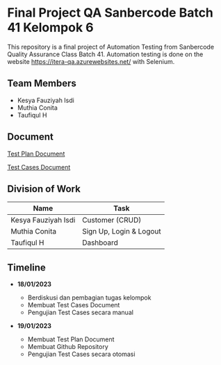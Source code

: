 # Final Project QA Sanbercode Batch 41 Kelompok 6
This repository is a final project of Automation Testing from Sanbercode Quality Assurance Class Batch 41. Automation testing is done on the website https://itera-qa.azurewebsites.net/ with Selenium. 

## Team Members

- Kesya Fauziyah Isdi
- Muthia Conita
- Taufiqul H

## Document
[Test Plan Document](https://docs.google.com/document/d/1Wrb3R2LwEh5AY4iNNt-jMxULKkMgYPoB9xvLCuwgDX0/edit?usp=sharing)

[Test Cases Document](https://docs.google.com/spreadsheets/d/1kkCuCu9bQLWds3RwbEDezLySwvYAGAQpg283yjwGWp0/edit?usp=share_link)

## Division of Work

| Name                | Task                      |
| ------------------- | ------------------------- |
| Kesya Fauziyah Isdi | Customer (CRUD)           |
| Muthia Conita       | Sign Up, Login & Logout   |
| Taufiqul H          | Dashboard                 |

## Timeline

- **18/01/2023**
    - Berdiskusi dan pembagian tugas kelompok
    - Membuat Test Cases Document
    - Pengujian Test Cases secara manual
  
 - **19/01/2023**
    - Membuat Test Plan Document
    - Membuat Github Repository
    - Pengujian Test Cases secara otomasi
  

